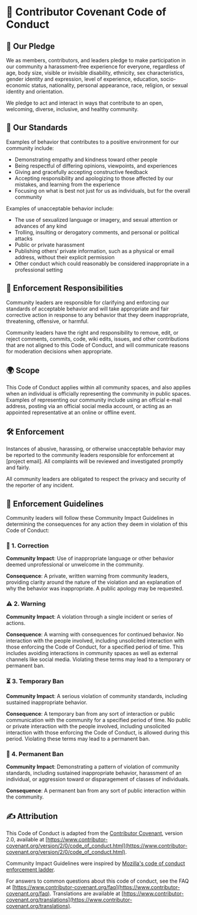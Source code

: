 # 📜 Contributor Covenant Code of Conduct

## 🤝 Our Pledge

We as members, contributors, and leaders pledge to make participation in our community a harassment-free experience for everyone, regardless of age, body size, visible or invisible disability, ethnicity, sex characteristics, gender identity and expression, level of experience, education, socio-economic status, nationality, personal appearance, race, religion, or sexual identity and orientation.

We pledge to act and interact in ways that contribute to an open, welcoming, diverse, inclusive, and healthy community.

## 🌟 Our Standards

Examples of behavior that contributes to a positive environment for our community include:

- Demonstrating empathy and kindness toward other people
- Being respectful of differing opinions, viewpoints, and experiences
- Giving and gracefully accepting constructive feedback
- Accepting responsibility and apologizing to those affected by our mistakes, and learning from the experience
- Focusing on what is best not just for us as individuals, but for the overall community

Examples of unacceptable behavior include:

- The use of sexualized language or imagery, and sexual attention or advances of any kind
- Trolling, insulting or derogatory comments, and personal or political attacks
- Public or private harassment
- Publishing others’ private information, such as a physical or email address, without their explicit permission
- Other conduct which could reasonably be considered inappropriate in a professional setting

## 🔧 Enforcement Responsibilities

Community leaders are responsible for clarifying and enforcing our standards of acceptable behavior and will take appropriate and fair corrective action in response to any behavior that they deem inappropriate, threatening, offensive, or harmful.

Community leaders have the right and responsibility to remove, edit, or reject comments, commits, code, wiki edits, issues, and other contributions that are not aligned to this Code of Conduct, and will communicate reasons for moderation decisions when appropriate.

## 🌍 Scope

This Code of Conduct applies within all community spaces, and also applies when an individual is officially representing the community in public spaces. Examples of representing our community include using an official e-mail address, posting via an official social media account, or acting as an appointed representative at an online or offline event.

## 🛠️ Enforcement

Instances of abusive, harassing, or otherwise unacceptable behavior may be reported to the community leaders responsible for enforcement at [project email]. All complaints will be reviewed and investigated promptly and fairly.

All community leaders are obligated to respect the privacy and security of the reporter of any incident.

## 📏 Enforcement Guidelines

Community leaders will follow these Community Impact Guidelines in determining the consequences for any action they deem in violation of this Code of Conduct:

### 🔄 1. Correction

**Community Impact**: Use of inappropriate language or other behavior deemed unprofessional or unwelcome in the community.

**Consequence**: A private, written warning from community leaders, providing clarity around the nature of the violation and an explanation of why the behavior was inappropriate. A public apology may be requested.

### ⚠️ 2. Warning

**Community Impact**: A violation through a single incident or series of actions.

**Consequence**: A warning with consequences for continued behavior. No interaction with the people involved, including unsolicited interaction with those enforcing the Code of Conduct, for a specified period of time. This includes avoiding interactions in community spaces as well as external channels like social media. Violating these terms may lead to a temporary or permanent ban.

### ⏳ 3. Temporary Ban

**Community Impact**: A serious violation of community standards, including sustained inappropriate behavior.

**Consequence**: A temporary ban from any sort of interaction or public communication with the community for a specified period of time. No public or private interaction with the people involved, including unsolicited interaction with those enforcing the Code of Conduct, is allowed during this period. Violating these terms may lead to a permanent ban.

### 🚫 4. Permanent Ban

**Community Impact**: Demonstrating a pattern of violation of community standards, including sustained inappropriate behavior, harassment of an individual, or aggression toward or disparagement of classes of individuals.

**Consequence**: A permanent ban from any sort of public interaction within the community.

## ✍️ Attribution

This Code of Conduct is adapted from the [Contributor Covenant](https://www.contributor-covenant.org), version 2.0, available at [https://www.contributor-covenant.org/version/2/0/code_of_conduct.html](https://www.contributor-covenant.org/version/2/0/code_of_conduct.html).

Community Impact Guidelines were inspired by [Mozilla's code of conduct enforcement ladder](https://github.com/mozilla/diversity).

For answers to common questions about this code of conduct, see the FAQ at [https://www.contributor-covenant.org/faq](https://www.contributor-covenant.org/faq). Translations are available at [https://www.contributor-covenant.org/translations](https://www.contributor-covenant.org/translations).